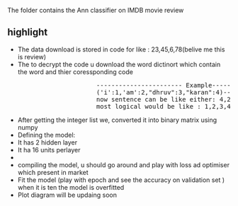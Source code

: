 The folder contains the Ann classifier on IMDB movie review

<h2> highlight </h2>
<ul>
<li>The data download is stored in code for like : 23,45,6,78(belive me this is review)  </li>
<li> The to decrypt the code u download the word dictinort which contain the word and thier coressponding code</li>
<pre>
                     ----------------------- Example------------------------
                     ('i':1,'am':2,"dhruv":3,"karan":4)------this is dict
                     now sentence can be like either: 4,2,1,3 i.e karan am i dhruv
                     most logical would be like : 1,2,3,4 i.e i am dhruv karan
</pre>
<li>After getting the integer list we, converted it into binary matrix using numpy</li>
<li>Defining the model: 
<li> It has 2 hidden layer </li>
<li> It ha 16 units perlayer </li>
<li> </li> </li>
<li>compiling the model, u should go around and play with loss ad optimiser which present in market    </li>
<li> Fit the model (play with epoch and see the accuracy on validation set ) when it is ten the model is overfitted </li>
<li> Plot diagram will be updaing soon </li>
</ul>